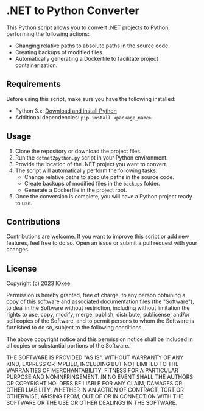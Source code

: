 # .NET to Python Converter

This Python script allows you to convert .NET projects to Python, performing the following actions:

- Changing relative paths to absolute paths in the source code.
- Creating backups of modified files.
- Automatically generating a Dockerfile to facilitate project containerization.

## Requirements

Before using this script, make sure you have the following installed:

- Python 3.x: [Download and install Python](https://www.python.org/downloads/)
- Additional dependencies: `pip install <package_name>`

## Usage

1. Clone the repository or download the project files.
2. Run the `dotnet2python.py` script in your Python environment.
3. Provide the location of the .NET project you want to convert.
4. The script will automatically perform the following tasks:
   - Change relative paths to absolute paths in the source code.
   - Create backups of modified files in the `backups` folder.
   - Generate a Dockerfile in the project root.
5. Once the conversion is complete, you will have a Python project ready to use.


## Contributions

Contributions are welcome. If you want to improve this script or add new features, feel free to do so. Open an issue or submit a pull request with your changes.

## License
Copyright (c) 2023 IOxee

Permission is hereby granted, free of charge, to any person obtaining a copy
of this software and associated documentation files (the "Software"), to deal
in the Software without restriction, including without limitation the rights
to use, copy, modify, merge, publish, distribute, sublicense, and/or sell
copies of the Software, and to permit persons to whom the Software is
furnished to do so, subject to the following conditions:

The above copyright notice and this permission notice shall be included in all
copies or substantial portions of the Software.

THE SOFTWARE IS PROVIDED "AS IS", WITHOUT WARRANTY OF ANY KIND, EXPRESS OR
IMPLIED, INCLUDING BUT NOT LIMITED TO THE WARRANTIES OF MERCHANTABILITY,
FITNESS FOR A PARTICULAR PURPOSE AND NONINFRINGEMENT. IN NO EVENT SHALL THE
AUTHORS OR COPYRIGHT HOLDERS BE LIABLE FOR ANY CLAIM, DAMAGES OR OTHER
LIABILITY, WHETHER IN AN ACTION OF CONTRACT, TORT OR OTHERWISE, ARISING FROM,
OUT OF OR IN CONNECTION WITH THE SOFTWARE OR THE USE OR OTHER DEALINGS IN THE
SOFTWARE.
